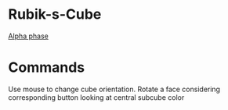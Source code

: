 # Rubik-s-Cube

[Alpha phase](https://alessandropaglialunga1997.github.io/Rubik-s-Cube/)

# Commands
Use mouse to change cube orientation. Rotate a face considering corresponding button looking at central subcube color
